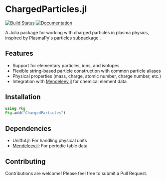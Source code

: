 # ChargedParticles.jl

[![Build Status](https://github.com/Beforerr/ChargedParticles.jl/actions/workflows/CI.yml/badge.svg?branch=main)](https://github.com/Beforerr/ChargedParticles.jl/actions/workflows/CI.yml?query=branch%3Amain)
[![Documentation](https://img.shields.io/badge/docs-dev-blue.svg)](https://beforerr.github.io/ChargedParticles.jl/dev/) 

A Julia package for working with charged particles in plasma physics, inspired by [PlasmaPy](https://github.com/PlasmaPy/PlasmaPy)'s particles subpackage .

## Features

- Support for elementary particles, ions, and isotopes
- Flexible string-based particle construction with common particle aliases
- Physical properties (mass, charge, atomic number, charge number, etc.)
- Integration with [Mendeleev.jl](https://github.com/Eben60/Mendeleev.jl) for chemical element data

## Installation

```julia
using Pkg
Pkg.add("ChargedParticles")
```

## Dependencies

- Unitful.jl: For handling physical units
- [Mendeleev.jl](https://github.com/Eben60/Mendeleev.jl): For periodic table data

## Contributing

Contributions are welcome! Please feel free to submit a Pull Request.
